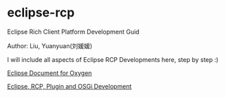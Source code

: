 # eclipse-rcp
Eclipse Rich Client Platform Development Guid 

Author: Liu, Yuanyuan(刘媛媛)


I will include all aspects of Eclipse RCP Developments here, step by step :) 

[Eclipse Document for Oxygen](https://help.eclipse.org/oxygen/index.jsp)

[Eclipse, RCP, Plugin and OSGi Development](http://www.vogella.com/tutorials/eclipse.html)
